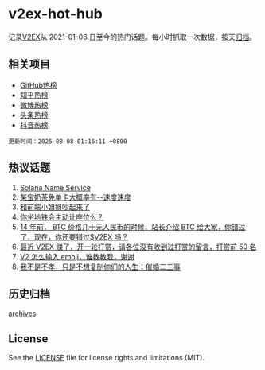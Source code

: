 # v2ex-hot-hub

 记录[V2EX](https://www.v2ex.com/)从 2021-01-06 日至今的热门话题。每小时抓取一次数据，按天[归档](archives)。
 
 ## 相关项目

- [GitHub热榜](https://github.com/lonnyzhang423/github-hot-hub)
- [知乎热榜](https://github.com/lonnyzhang423/zhihu-hot-hub)
- [微博热榜](https://github.com/lonnyzhang423/weibo-hot-hub)
- [头条热榜](https://github.com/lonnyzhang423/toutiao-hot-hub)
- [抖音热榜](https://github.com/lonnyzhang423/douyin-hot-hub)


 `更新时间：2025-08-08 01:16:11 +0800`

## 热议话题

1. [Solana Name Service](https://www.v2ex.com/t/1150717)
1. [某宝奶茶免单卡大概率有--速度速度](https://www.v2ex.com/t/1150540)
1. [和前端小姐姐吵起来了](https://www.v2ex.com/t/1150524)
1. [你坐地铁会主动让座位么？](https://www.v2ex.com/t/1150626)
1. [14 年前， BTC 价格几十元人民币的时候，站长介绍 BTC 给大家，你错过了，现在，你还要错过$V2EX 吗？](https://www.v2ex.com/t/1150542)
1. [最近 V2EX 赚了，开一轮打赏，请各位没有收到过打赏的留言，打赏前 50 名](https://www.v2ex.com/t/1150819)
1. [V2 怎么输入 emoji，谁教教我，谢谢](https://www.v2ex.com/t/1150623)
1. [我不是不孝，只是不想复制你们的人生：催婚二三事](https://www.v2ex.com/t/1150603)

## 历史归档

[archives](archives)

## License

See the [LICENSE](LICENSE) file for license rights and limitations (MIT).
